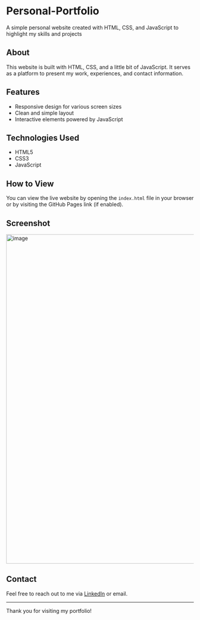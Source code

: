 # Personal-Portfolio
A simple personal website created with HTML, CSS, and JavaScript to highlight my skills and projects

## About

This website is built with HTML, CSS, and a little bit of JavaScript. It serves as a platform to present my work, experiences, and contact information.

## Features

- Responsive design for various screen sizes
- Clean and simple layout
- Interactive elements powered by JavaScript

## Technologies Used

- HTML5
- CSS3
- JavaScript

## How to View

You can view the live website by opening the `index.html` file in your browser or by visiting the GitHub Pages link (if enabled).

## Screenshot 

<img width="1911" height="883" alt="image" src="https://github.com/user-attachments/assets/d512bd17-b68a-497c-81e2-248ec1584614" />


## Contact

Feel free to reach out to me via [LinkedIn](https://www.linkedin.com/in/kanak-ghadtan-528351260/) or email.

---

Thank you for visiting my portfolio!

